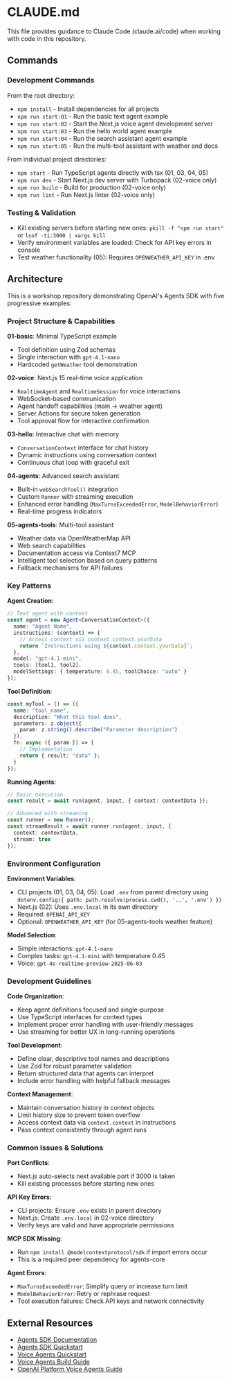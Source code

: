 # CLAUDE.md

This file provides guidance to Claude Code (claude.ai/code) when working with code in this repository.

## Commands

### Development Commands

From the root directory:
- `npm install` - Install dependencies for all projects
- `npm run start:01` - Run the basic text agent example  
- `npm run start:02` - Start the Next.js voice agent development server
- `npm run start:03` - Run the hello world agent example
- `npm run start:04` - Run the search assistant agent example
- `npm run start:05` - Run the multi-tool assistant with weather and docs

From individual project directories:
- `npm start` - Run TypeScript agents directly with tsx (01, 03, 04, 05)
- `npm run dev` - Start Next.js dev server with Turbopack (02-voice only)
- `npm run build` - Build for production (02-voice only)
- `npm run lint` - Run Next.js linter (02-voice only)

### Testing & Validation
- Kill existing servers before starting new ones: `pkill -f "npm run start"` or `lsof -ti:3000 | xargs kill`
- Verify environment variables are loaded: Check for API key errors in console
- Test weather functionality (05): Requires `OPENWEATHER_API_KEY` in .env

## Architecture

This is a workshop repository demonstrating OpenAI's Agents SDK with five progressive examples:

### Project Structure & Capabilities

**01-basic**: Minimal TypeScript example
- Tool definition using Zod schemas
- Single interaction with `gpt-4.1-nano`
- Hardcoded `getWeather` tool demonstration

**02-voice**: Next.js 15 real-time voice application
- `RealtimeAgent` and `RealtimeSession` for voice interactions
- WebSocket-based communication
- Agent handoff capabilities (main → weather agent)
- Server Actions for secure token generation
- Tool approval flow for interactive confirmation

**03-hello**: Interactive chat with memory
- `ConversationContext` interface for chat history
- Dynamic instructions using conversation context
- Continuous chat loop with graceful exit

**04-agents**: Advanced search assistant
- Built-in `webSearchTool()` integration
- Custom `Runner` with streaming execution
- Enhanced error handling (`MaxTurnsExceededError`, `ModelBehaviorError`)
- Real-time progress indicators

**05-agents-tools**: Multi-tool assistant
- Weather data via OpenWeatherMap API
- Web search capabilities
- Documentation access via Context7 MCP
- Intelligent tool selection based on query patterns
- Fallback mechanisms for API failures

### Key Patterns

**Agent Creation**:
```typescript
// Text agent with context
const agent = new Agent<ConversationContext>({
  name: "Agent Name",
  instructions: (context) => {
    // Access context via context.context.yourData
    return `Instructions using ${context.context.yourData}`;
  },
  model: "gpt-4.1-mini",
  tools: [tool1, tool2],
  modelSettings: { temperature: 0.45, toolChoice: "auto" }
});
```

**Tool Definition**:
```typescript
const myTool = () => ({
  name: "tool_name",
  description: "What this tool does",
  parameters: z.object({
    param: z.string().describe("Parameter description")
  }),
  fn: async ({ param }) => {
    // Implementation
    return { result: "data" };
  }
});
```

**Running Agents**:
```typescript
// Basic execution
const result = await run(agent, input, { context: contextData });

// Advanced with streaming
const runner = new Runner();
const streamResult = await runner.run(agent, input, { 
  context: contextData,
  stream: true 
});
```

### Environment Configuration

**Environment Variables**:
- CLI projects (01, 03, 04, 05): Load `.env` from parent directory using `dotenv.config({ path: path.resolve(process.cwd(), '..', '.env') })`
- Next.js (02): Uses `.env.local` in its own directory
- Required: `OPENAI_API_KEY`
- Optional: `OPENWEATHER_API_KEY` (for 05-agents-tools weather feature)

**Model Selection**:
- Simple interactions: `gpt-4.1-nano`
- Complex tasks: `gpt-4.1-mini` with temperature 0.45
- Voice: `gpt-4o-realtime-preview-2025-06-03`

### Development Guidelines

**Code Organization**:
- Keep agent definitions focused and single-purpose
- Use TypeScript interfaces for context types
- Implement proper error handling with user-friendly messages
- Use streaming for better UX in long-running operations

**Tool Development**:
- Define clear, descriptive tool names and descriptions
- Use Zod for robust parameter validation
- Return structured data that agents can interpret
- Include error handling with helpful fallback messages

**Context Management**:
- Maintain conversation history in context objects
- Limit history size to prevent token overflow
- Access context data via `context.context` in instructions
- Pass context consistently through agent runs

### Common Issues & Solutions

**Port Conflicts**: 
- Next.js auto-selects next available port if 3000 is taken
- Kill existing processes before starting new ones

**API Key Errors**:
- CLI projects: Ensure `.env` exists in parent directory
- Next.js: Create `.env.local` in 02-voice directory
- Verify keys are valid and have appropriate permissions

**MCP SDK Missing**:
- Run `npm install @modelcontextprotocol/sdk` if import errors occur
- This is a required peer dependency for agents-core

**Agent Errors**:
- `MaxTurnsExceededError`: Simplify query or increase turn limit
- `ModelBehaviorError`: Retry or rephrase request
- Tool execution failures: Check API keys and network connectivity

## External Resources

- [Agents SDK Documentation](https://openai.github.io/openai-agents-js)
- [Agents SDK Quickstart](https://openai.github.io/openai-agents-js/guides/quickstart)
- [Voice Agents Quickstart](https://openai.github.io/openai-agents-js/guides/voice-agents/quickstart/)
- [Voice Agents Build Guide](https://openai.github.io/openai-agents-js/guides/voice-agents/build/)
- [OpenAI Platform Voice Agents Guide](https://platform.openai.com/docs/guides/voice-agents)